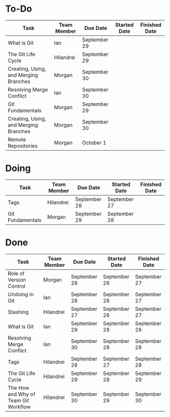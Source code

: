 # To-Do

| Task                                  | Team Member | Due Date     | Started Date | Finished Date |
|---------------------------------------|-------------|--------------|--------------|---------------|
| What is Git                           | Ian         | September 29 |              |               |
| The Git Life Cycle                    | Hilandrei   | September 29 |              |               |
| Creating, Using, and Merging Branches | Morgan      | September 30 |              |               |
| Resolving Merge Conflict              | Ian         | September 30 |              |               |
| Git Fundamentals                      | Morgan      | September 29 |              |               |
| Creating, Using, and Merging Branches | Morgan      | September 30 |              |               |
| Remote Repositories                   | Morgan      | October 1    |              |               |

# Doing

| Task                                  | Team Member | Due Date     | Started Date | Finished Date |
|---------------------------------------|-------------|--------------|--------------|---------------|
| Tags                                  | Hilandrei   | September 28 | September 27 |               |
| Git Fundamentals                      | Morgan      | September 29 | September 28 |               |

# Done

| Task                                  | Team Member | Due Date     | Started Date | Finished Date |
|---------------------------------------|-------------|--------------|--------------|---------------|
| Role of Version Control               | Morgan      | September 28 | September 26 | September 27  |
| Undoing in Git                        | Ian         | September 28 | September 26 | September 27  |
| Stashing                              | Hilandrei   | September 27 | September 26 | September 27  |
| What is Git                           | Ian         | September 29 | September 28 | September 28  |
| Resolving Merge Conflict              | Ian         | September 30 | September 28 | September 28  |
| Tags                                  | Hilandrei   | September 28 | September 27 | September 28  |
| The Git Life Cycle                    | Hilandrei   | September 29 | September 28 | September 29  |
| The How and Why of Team Git Workflow  | Hilandrei   | September 30 | September 29 | September 30  |

